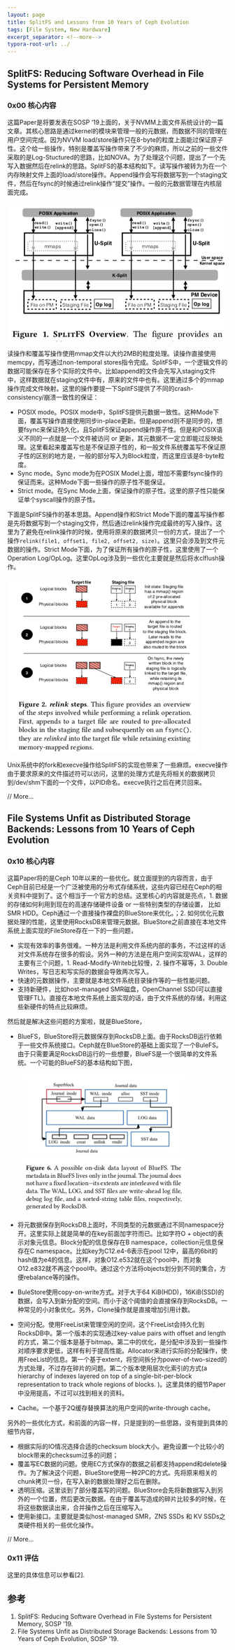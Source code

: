 ```yaml
---
layout: page
title: SplitFS and Lessons from 10 Years of Ceph Evolution 
tags: [File System, New Hardware]
excerpt_separator: <!--more-->
typora-root-url: ../
---
```


## SplitFS: Reducing Software Overhead in File Systems for Persistent Memory

### 0x00 核心内容

  这篇Paper是将要发表在SOSP ‘19上面的，关于NVMM上面文件系统设计的一篇文章。其核心思路是通过kernel的模块来管理一般的元数据，而数据不同的管理在用户空间完成。因为NVVM load/store操作只在8-byte的粒度上面能过保证原子性。这个给一些操作，特别是覆盖写操作带来了不少的麻烦，所以之前的一些文件采取的是Log-Stuctured的思路，比如NOVA。为了处理这个问题，提出了一个先写入数据然后在relink的思路。SplitFS的基本结构如下。读写操作被转为为在一个内存映射文件上面的load/store操作。Append操作会写将数据写到一个staging文件，然后在fsync的时候通过relink操作“提交”操作。一般的元数据管理在内核层面完成。

![](/assets/images/splitfs-overview.png)

读操作和覆盖写操作使用mmap文件以大约2MB的粒度处理。读操作直接使用memcpy，而写通过non-temporal stores指令完成。SplitFS中，一个逻辑文件的数据可能保存在多个实际的文件中。比如append的文件会先写入staging文件中，这样数据就在staging文件中有，原来的文件中也有。这里通过多个的mmap操作完成文件映射。这里的操作要提一下SplitFS提供了不同的crash-consistency/崩溃一致性的保证：

* POSIX mode。POSIX mode中，SplitFS提供元数据一致性。这种Mode下面，覆盖写操作直接使用同步in-place更新。但是append则不是同步的，想要fsync来保证持久化，且SplitFS保证append操作原子性。但是和POSIX语义不同的一点就是一个文件被访问 or 更新，其元数据不一定立即能过反映处理。这里看起来覆盖写也是不保证原子性的，和一般文件系统覆盖写不保证原子性的区别的地方是，一般的部分写入为Block粒度，而这里应该是8-byte粒度。
* Sync mode。Sync mode为在POSIX Model上面，增加不需要fsync操作的保证而来。这种Mode下面一些操作的原子性不能保证。
* Strict mode。在Sync Mode上面，保证操作的原子性。这里的原子性只能保证单个syscall操作的原子性。

下面是SplitFS操作的基本思路。Append操作和Strict Mode下面的覆盖写操作都是先将数据写到一个staging文件，然后通过relink操作完成最终的写入操作。这里为了避免在relink操作的时候，使用将原来的数据拷贝一份的方式，提出了一个操作`relink(file1, offset1, file2, offset2, size)`。这里只会涉及到文件元数据的操作。Strict Mode下面，为了保证所有操作的原子性，这里使用了一个Operation Log/OpLog。这里OpLog涉及到一些优化主要就是然后将水clflush操作。

![](/assets/images/splitfs-relink.png)

Unix系统中的fork和execve操作给SplitFS的实现也带来了一些麻烦。execve操作由于要求原来的文件描述符可以访问，这里的处理方式是先将相关的数据拷贝到/dev/shm下面的一个文件，以PID命名。execve执行之后在拷贝回来。

// More...

## File Systems Unfit as Distributed Storage Backends: Lessons from 10 Years of Ceph Evolution

### 0x10 核心内容

 这篇Paper将的是Ceph 10年以来的一些优化。就立面提到的内容而言，由于Ceph目前已经是一个广泛被使用的分布式存储系统，这些内容已经在Ceph的相关资料中提到了。这个相当于一个官方的总结。这里核心的内容就是亮点，1. 数据的存储如何利用到现在的高速存储硬件设备 or 一些特别类型的存储设置， 比如SMR HDD。Ceph通过一个直接操作裸盘的BlueStore来优化。；2. 如何优化元数据处理的性能，这里使用RocksDB来管理元数据。BlueStore之前直接在本地文件系统上面实现的FileStore存在一下的一些问题，

* 实现有效率的事务很难。一种方法是利用文件系统内部的事务，不过这样的话对文件系统存在很多的假设。另外一种的方法是在用户空间实现WAL，这样的主要有三个问题，1. Read-Modify-Writeb比较慢，2. 操作不幂等，3. Double Writes，写日志和写实际的数据会导致两次写入。
* 快速的元数据操作，主要就是本地文件系统目录操作等的一些性能问题。
* 支持新硬件，比如host-managed SMR磁盘，OpenChannel SSD(可以直接管理FTL)。直接在本地文件系统上面实现的话，由于文件系统的存储，利用这些新硬件的特点比较麻烦。

然后就是解决这些问题的方案啦，就是BlueStore，

* BlueFS，BlueStore将元数据保存到RocksDB上面。由于RocksDB运行依赖于一些文件系统接口。Ceph就在BlueStore的基础上面实现了一个BuleFS。由于只需要满足RocksDB运行的一些想要，BlueFS是一个很简单的文件系统。一个可能的BlueFS的基本结构如下图，

  ![](/assets/images/cephexp-bluefs.png)

* 将元数据保存到RocksDB上面时，不同类型的元数据通过不同namespace分开。这里实际上就是简单的在key前面加字符而已。比如字符O + object的表示对象元信息。Block分配的信息保存在B namespace，collection元信息保存在C namespace。比如key为C12.e4-6表示在pool 12中，最高的6bit的hash值为e4的信息。这样，对象O12.e532就在这个pool中，而对象O12.e832就不再这个pool中。通过这个方法将objects划分到不同的集合，方便rebalance等的操作。
* BuleStore使用copy-on-write方式。对于大于64 KiB(HDD)，16KiB(SSD)的数据，会写入到新分配的空间。而小于这个阈值的会直接保存到RocksDB。一种常见的小对象优化。另外，Clone操作就是直接增加引用计数。
* 空间分配。使用FreeList来管理空闲的空间，这个FreeList会持久化到RocksDB中。第一个版本的实现通过key-value pairs with offset and length的方式，第二个版本是基于bitmap。第二中的优化，是分配中涉及到一些操作对顺序要求更低，这样有利于提高性能。Allocator来进行实际的分配操作，使用FreeList的信息。第一个基于extent，将空间拆分为power-of-two-sized的方式处理，不过存在碎片的问题。第二个版本使用层次化索引的方式(a hierarchy of indexes layered on top of a single-bit-per-block representation to track whole regions of blocks. )。这里具体的细节Paper中没用提高，不过可以找到相关的资料。
* Cache。一个基于2Q缓存替换算法的用户空间的write-through cache。

另外的一些优化方式，和前面的内容一样，只是提到的一些思路，没有提到具体的细节内容，

* 根据实际的IO情况选择合适的checksum block大小。避免设置一个比较小的block带来的checksum过多的问题；
* 覆盖写EC数据的问题。使用EC方式保存的数据之前都支持append和delete操作。为了解决这个问题，BlueStore使用一种2PC的方式。先将原来相关的chunk拷贝一份，在写入新的数据处理好之后在删除。
* 透明压缩。这里谈到了部分覆盖写的问题。BlueStore会先将新数据写入到另外的一个位置，然后更改元数据。在由于覆盖写造成的碎片比较多的时候，在将这些数据读出来，合并操作之后在压缩写入。
* 使用新接口。主要就是类似host-managed SMR，ZNS SSDs 和 KV SSDs之类硬件相关的一些优化操作。

// More...

### 0x11 评估

 这里的具体信息可以参看[2].

## 参考

1. SplitFS: Reducing Software Overhead in File Systems for Persistent Memory, SOSP '19.
2. File Systems Unfit as Distributed Storage Backends: Lessons from 10 Years of Ceph Evolution, SOSP '19.